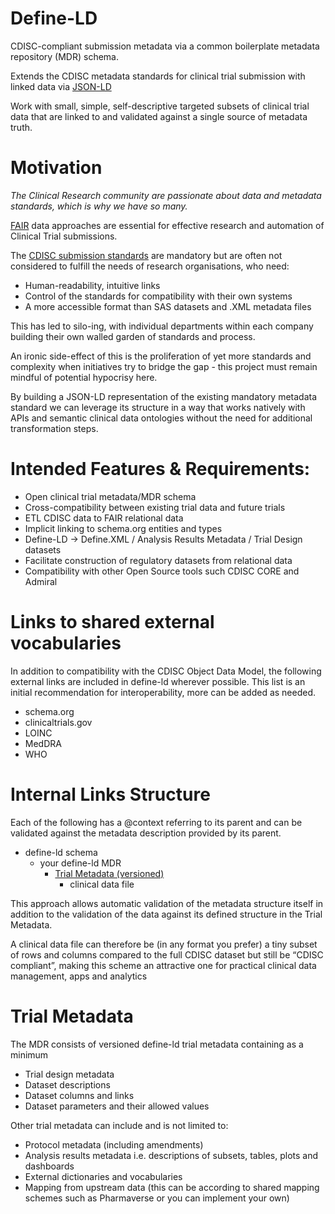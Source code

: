 # Define-LD
CDISC-compliant submission metadata via a common boilerplate metadata repository (MDR) schema.

Extends the CDISC metadata standards for clinical trial submission with linked data via [JSON-LD](https://www.w3.org/TR/json-ld11/)

Work with small, simple, self-descriptive targeted subsets of clinical trial data that are linked to and validated against a single source of metadata truth.

# Motivation
_The Clinical Research community are passionate about data and metadata standards, which is why we have so many._

[FAIR](https://www.nature.com/articles/sdata201618) data approaches are essential for effective research and automation of Clinical Trial submissions.

The [CDISC submission standards](https://www.cdisc.org/standards) are mandatory but are often not considered to fulfill the needs of research organisations, who need:
* Human-readability, intuitive links
* Control of the standards for compatibility with their own systems
* A more accessible format than SAS datasets and .XML metadata files

This has led to silo-ing, with individual departments within each company building their own walled garden of standards and process.

An ironic side-effect of this is the proliferation of yet more standards and complexity when initiatives try to bridge the gap - this project must remain mindful of potential hypocrisy here.

By building a JSON-LD representation of the existing mandatory metadata standard we can leverage its structure in a way that works natively with APIs and semantic clinical data ontologies without the need for additional transformation steps.

# Intended Features & Requirements:

* Open clinical trial metadata/MDR schema
* Cross-compatibility between existing trial data and future trials
* ETL CDISC data to FAIR relational data
* Implicit linking to schema.org entities and types
* Define-LD -> Define.XML / Analysis Results Metadata / Trial Design datasets
* Facilitate construction of regulatory datasets from relational data
* Compatibility with other Open Source tools such CDISC CORE and Admiral

# Links to shared external vocabularies
In addition to compatibility with the CDISC Object Data Model, the following external links are included in define-ld wherever possible. This list is an initial recommendation for interoperability, more can be added as needed.

* schema.org
* clinicaltrials.gov
* LOINC
* MedDRA
* WHO


# Internal Links Structure
Each of the following has a @context referring to its parent and can be validated against the metadata description provided by its parent.

- define-ld schema
  - your define-ld MDR
    - [Trial Metadata (versioned)](#trial-metadata)
      - clinical data file

This approach allows automatic validation of the metadata structure itself in addition to the validation of the data against its defined structure in the Trial Metadata.

A clinical data file can therefore be (in any format you prefer) a tiny subset of rows and columns compared to the full CDISC dataset but still be “CDISC compliant”, making this scheme an attractive one for practical clinical data management, apps and analytics

# Trial Metadata
The MDR consists of versioned define-ld trial metadata containing as a minimum
* Trial design metadata
* Dataset descriptions
* Dataset columns and links
* Dataset parameters and their allowed values

Other trial metadata can include and is not limited to:
* Protocol metadata (including amendments)
* Analysis results metadata i.e. descriptions of subsets, tables, plots and dashboards
* External dictionaries and vocabularies
* Mapping from upstream data (this can be according to shared mapping schemes such as Pharmaverse or you can implement your own)


